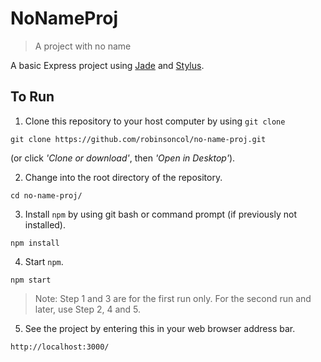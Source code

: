 # NoNameProj

> A project with no name

A basic Express project using [Jade](https://www.npmjs.com/package/jade) and [Stylus](http://stylus-lang.com/).

## To Run

1) Clone this repository to your host computer by using `git clone`
```
git clone https://github.com/robinsoncol/no-name-proj.git
```
(or click *'Clone or download'*, then *'Open in Desktop'*).

2) Change into the root directory of the repository.
```
cd no-name-proj/
```
3) Install `npm` by using git bash or command prompt (if previously not installed).
```
npm install
```
4) Start `npm`.
```
npm start
```
>Note: Step 1 and 3 are for the first run only. For the second run and later, use Step 2, 4 and 5.

5) See the project by entering this in your web browser address bar.
```
http://localhost:3000/
```
